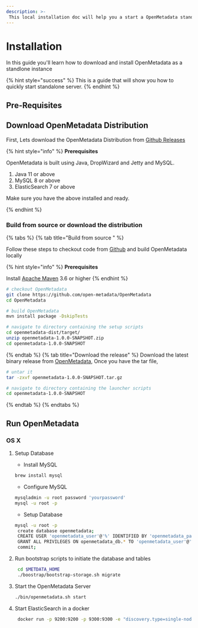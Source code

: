 ```yaml
---
description: >-
 This local installation doc will help you a start a OpenMetadata standlone instance on your local machine.
---
```


# Installation

In this guide you'll learn how to download and install OpenMetadata as a standlone instance

{% hint style="success" %}
This is a guide that will show you how to quickly start standalone server.
{% endhint %}

## Pre-Requisites




## Download OpenMetadata Distribution

First, Lets download the OpenMetadata Distribution from [Github Releases](https://github.com/open-metadata/OpenMetadata/releases)


{% hint style="info" %}
 **Prerequisites** 

OpenMetadata is built using Java, DropWizard and Jetty and MySQL.


1. Java 11 or above
2. MySQL 8 or above
3. ElasticSearch 7 or above

Make sure you have the above installed and ready.

{% endhint %}

### Build from source or download the distribution

{% tabs %}
{% tab title="Build from source " %}


Follow these steps to checkout code from [Github](https://github.com/open-metadata/OpenMetadata) and build OpenMetadata locally

{% hint style="info" %}
 **Prerequisites** 

Install [Apache Maven](https://maven.apache.org/install.html) 3.6 or higher
{% endhint %}

```bash
# checkout OpenMetadata
git clone https://github.com/open-metadata/OpenMetadata
cd OpenMetadata

# build OpenMetadata
mvn install package -DskipTests

# navigate to directory containing the setup scripts
cd openmetadata-dist/target/
unzip openmetadata-1.0.0-SNAPSHOT.zip
cd openmetadata-1.0.0-SNAPSHOT
```
{% endtab %}
{% tab title="Download the release" %}
Download the latest binary release from [OpenMetadata](https://open-metadata.org/download/), 
Once you have the tar file,

```bash
# untar it
tar -zxvf openmetadata-1.0.0-SNAPSHOT.tar.gz

# navigate to directory containing the launcher scripts
cd openmetadata-1.0.0-SNAPSHOT
```
{% endtab %}
{% endtabs %}



## Run OpenMetadata 

### OS X

1. Setup Database
   * Install MySQL
   
 	```bash 
 	brew install mysql
 	```
   * Configure MySQL
   
    ```bash
    mysqladmin -u root password 'yourpassword'
    mysql -u root -p
    ```
   * Setup Database
    
    ```bash
    mysql -u root -p
	 create database openmetadata;
	 CREATE USER 'openmetadata_user'@'%' IDENTIFIED BY 'openmetadata_password';
	 GRANT ALL PRIVILEGES ON openmetadata_db.* TO 'openmetadata_user'@'%';
	 commit;
	```
2. 	Run bootstrap scripts to initiate the database and tables

    ```bash
     cd $METDATA_HOME
     ./boostrap/bootstrap-storage.sh migrate
    ```
3. Start the OpenMetadata Server

   ```bash
   ./bin/openmetadata.sh start
   ```
4. Start ElasticSearch in a docker

   ```bash
	docker run -p 9200:9200 -p 9300:9300 -e "discovery.type=single-node" docker.elastic.co/elasticsearch/elasticsearch:7.10.2 
	```